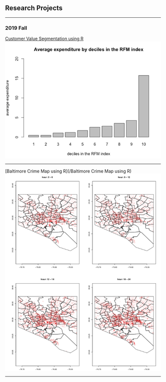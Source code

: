 ## Research Projects

---

### 2019 Fall

[Customer Value Segmentation using R](/sample_page)
<img src="images/RFM result.png?raw=true"/>

---
[Baltimore Crime Map using R](/Baltimore Crime Map using R)
<img src="images/Baltimore Crime Map.png?raw=true"/>






---


